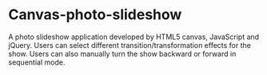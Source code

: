 # Canvas-photo-slideshow
 A photo slideshow application developed by HTML5 canvas, JavaScript and jQuery. Users can select different transition/transformation effects for the show. Users can also manually turn the show backward or forward in sequential mode.
